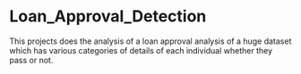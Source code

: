 # Loan_Approval_Detection
This projects does the analysis of a loan approval analysis of a huge dataset which has various categories of details of each individual whether they pass or not.
